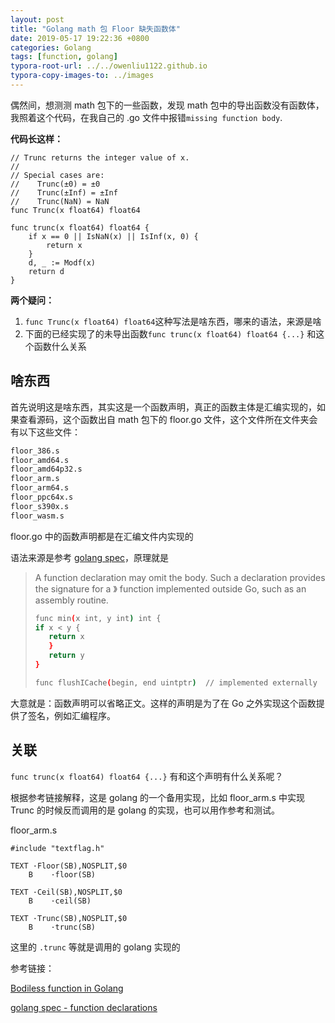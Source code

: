 ```yaml
---
layout: post
title: "Golang math 包 Floor 缺失函数体"
date: 2019-05-17 19:22:36 +0800
categories: Golang
tags: [function, golang]
typora-root-url: ../../owenliu1122.github.io
typora-copy-images-to: ../images
---
```


偶然间，想测测 math 包下的一些函数，发现 math 包中的导出函数没有函数体，我照着这个代码，在我自己的 .go 文件中报错`missing function body`.

**代码长这样：**

``` golang
// Trunc returns the integer value of x.
//
// Special cases are:
//    Trunc(±0) = ±0
//    Trunc(±Inf) = ±Inf
//    Trunc(NaN) = NaN
func Trunc(x float64) float64

func trunc(x float64) float64 {
    if x == 0 || IsNaN(x) || IsInf(x, 0) {
        return x
    }
    d, _ := Modf(x)
    return d
}
```

**两个疑问：**

1. `func Trunc(x float64) float64`这种写法是啥东西，哪来的语法，来源是啥
2. 下面的已经实现了的未导出函数`func trunc(x float64) float64 {...}` 和这个函数什么关系

## 啥东西

首先说明这是啥东西，其实这是一个函数声明，真正的函数主体是汇编实现的，如果查看源码，这个函数出自 math 包下的 floor.go 文件，这个文件所在文件夹会有以下这些文件：

``` bash
floor_386.s
floor_amd64.s
floor_amd64p32.s
floor_arm.s
floor_arm64.s
floor_ppc64x.s
floor_s390x.s
floor_wasm.s
```

floor.go 中的函数声明都是在汇编文件内实现的

语法来源是参考 [golang spec](https://golang.org/ref/spec#Function_declarations)，原理就是

>A function declaration may omit the body. Such a declaration provides the signature for a  》 function implemented outside Go, such as an assembly routine.
>
> ```bash
> func min(x int, y int) int {
> if x < y {
>    return x
>    }
>    return y
>}
>
> func flushICache(begin, end uintptr)  // implemented externally
> ```

大意就是：函数声明可以省略正文。这样的声明是为了在 Go 之外实现这个函数提供了签名，例如汇编程序。

## 关联

`func trunc(x float64) float64 {...}` 有和这个声明有什么关系呢？

根据参考链接解释，这是 golang 的一个备用实现，比如 floor_arm.s 中实现 Trunc 的时候反而调用的是 golang 的实现，也可以用作参考和测试。

floor_arm.s

``` assembly
#include "textflag.h"

TEXT ·Floor(SB),NOSPLIT,$0
    B    ·floor(SB)

TEXT ·Ceil(SB),NOSPLIT,$0
    B    ·ceil(SB)

TEXT ·Trunc(SB),NOSPLIT,$0
    B    ·trunc(SB)
```

这里的 `.trunc` 等就是调用的 golang 实现的

参考链接：

[Bodiless function in Golang](https://stackoverflow.com/questions/29285129/bodiless-function-in-golang)

[golang spec - function declarations](https://golang.org/ref/spec#Function_declarations)